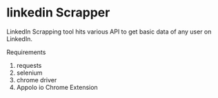 # linkedin Scrapper
LinkedIn Scrapping tool hits various API to get basic data of any user on LinkedIn.

Requirements
1. requests
2. selenium
3. chrome driver
4. Appolo io Chrome Extension